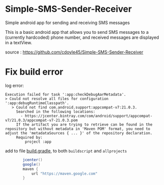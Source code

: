 # Simple-SMS-Sender-Receiver
Simple android app for sending and receiving SMS messages

This is a basic android app that allows you to send SMS messages to a (currently hardcoded) phone number, and received messages are displayed in a textView.

source : https://github.com/cdoyle45/Simple-SMS-Sender-Receiver

# Fix build error

log error:

```shell
Execution failed for task ':app:checkDebugAarMetadata'.
> Could not resolve all files for configuration ':app:debugRuntimeClasspath'.
   > Could not find com.android.support:appcompat-v7:21.0.3.
     Searched in the following locations:
       - https://jcenter.bintray.com/com/android/support/appcompat-v7/21.0.3/appcompat-v7-21.0.3.pom
     If the artifact you are trying to retrieve can be found in the repository but without metadata in 'Maven POM' format, you need to adjust the 'metadataSources { ... }' of the repository declaration.
     Required by:
         project :app
```

add to file [build.gradle](build.gradle), to both `buildscript` and `allprojects`

```java
        jcenter()
        google()
        maven {
            url "https://maven.google.com"
        }
```